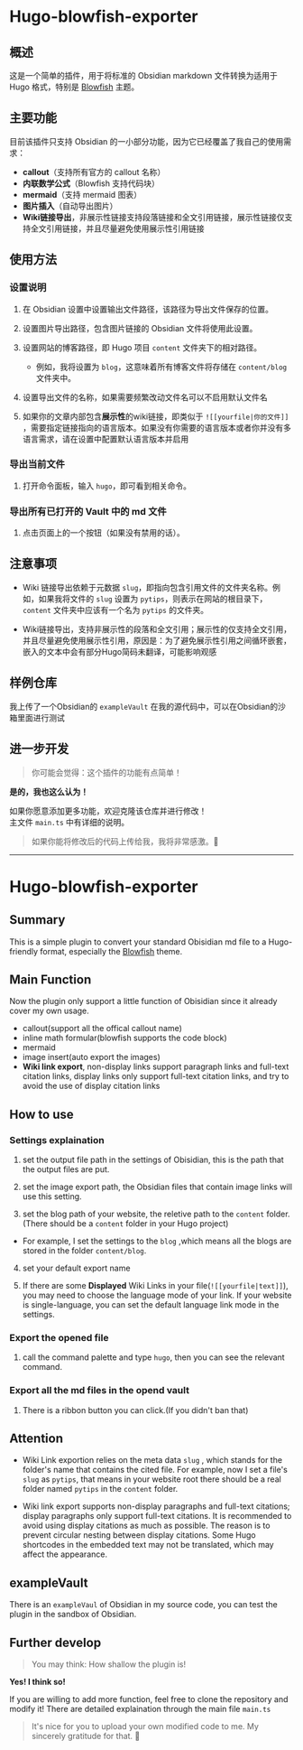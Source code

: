 # Hugo-blowfish-exporter

## 概述
这是一个简单的插件，用于将标准的 Obsidian markdown 文件转换为适用于 Hugo 格式，特别是 [Blowfish](https://blowfish.page/) 主题。

## 主要功能

目前该插件只支持 Obsidian 的一小部分功能，因为它已经覆盖了我自己的使用需求：
  - **callout**（支持所有官方的 callout 名称）
  - **内联数学公式**（Blowfish 支持代码块）
  - **mermaid**（支持 mermaid 图表）
  - **图片插入**（自动导出图片）
  - **Wiki链接导出**，非展示性链接支持段落链接和全文引用链接，展示性链接仅支持全文引用链接，并且尽量避免使用展示性引用链接

## 使用方法

### 设置说明

1. 在 Obsidian 设置中设置输出文件路径，该路径为导出文件保存的位置。
  
2. 设置图片导出路径，包含图片链接的 Obsidian 文件将使用此设置。

3. 设置网站的博客路径，即 Hugo 项目 `content` 文件夹下的相对路径。
   - 例如，我将设置为 `blog`，这意味着所有博客文件将存储在 `content/blog` 文件夹中。

4. 设置导出文件的名称，如果需要频繁改动文件名可以不启用默认文件名

5. 如果你的文章内部包含**展示性**的wiki链接，即类似于 `![[yourfile|你的文件]]` ，需要指定链接指向的语言版本。如果没有你需要的语言版本或者你并没有多语言需求，请在设置中配置默认语言版本并启用

### 导出当前文件
1. 打开命令面板，输入 `hugo`，即可看到相关命令。

### 导出所有已打开的 Vault 中的 md 文件
1. 点击页面上的一个按钮（如果没有禁用的话）。

## 注意事项

- Wiki 链接导出依赖于元数据 `slug`，即指向包含引用文件的文件夹名称。例如，如果我将文件的 `slug` 设置为 `pytips`，则表示在网站的根目录下，`content` 文件夹中应该有一个名为 `pytips` 的文件夹。

- Wiki链接导出，支持非展示性的段落和全文引用；展示性的仅支持全文引用，并且尽量避免使用展示性引用，原因是：为了避免展示性引用之间循环嵌套，嵌入的文本中会有部分Hugo简码未翻译，可能影响观感

## 样例仓库
我上传了一个Obsidian的 `exampleVault` 在我的源代码中，可以在Obsidian的沙箱里面进行测试

## 进一步开发

> 你可能会觉得：这个插件的功能有点简单！

**是的，我也这么认为！**

如果你愿意添加更多功能，欢迎克隆该仓库并进行修改！  
主文件 `main.ts` 中有详细的说明。

> 如果你能将修改后的代码上传给我，我将非常感激。🫡

---

# Hugo-blowfish-exporter

## Summary
This is a simple plugin to convert your standard Obisidian md file to a Hugo-friendly format, especially the [Blowfish](https://blowfish.page/) theme.

## Main Function

Now the plugin only support a little function of Obisidian since it already cover my own usage.
  - callout(support all the offical callout name)
  - inline math formular(blowfish supports the code block)
  - mermaid
  - image insert(auto export the images)
  - **Wiki link export**, non-display links support paragraph links and full-text citation links, display links only support full-text citation links, and try to avoid the use of display citation links

## How to use

### Settings explaination

1. set the output file path in the settings of Obisidian, this is the path that the output files are put.

2. set the image export path, the Obsidian files that contain image links will use this setting.

3. set the blog path of your website, the reletive path to the `content` folder.(There should be a `content` folder in your Hugo project)
  - For example, I set the settings to the `blog` ,which means all the blogs are stored in the folder `content/blog`.

4. set your default export name

5. If there are some **Displayed** Wiki Links in your file(`![[yourfile|text]]`), you may need to choose the language mode of your link. If your website is single-language, you can set the default language link mode in the settings.

### Export the opened file
1. call the command palette and type `hugo`, then you can see the relevant command.

### Export all the md files in the opend vault
1. There is a ribbon button you can click.(If you didn't ban that)

## Attention

- Wiki Link exportion relies on the meta data `slug` , which stands for the folder's name that contains the cited file. For example, now I set a file's `slug` as `pytips`, that means in your website root there should be a real folder named `pytips` in the `content` folder.

- Wiki link export supports non-display paragraphs and full-text citations; display paragraphs only support full-text citations. It is recommended to avoid using display citations as much as possible. The reason is to prevent circular nesting between display citations. Some Hugo shortcodes in the embedded text may not be translated, which may affect the appearance.

## exampleVault
There is an `exampleVaul` of Obsidian in my source code, you can test the plugin in the sandbox of Obsidian.

## Further develop

> You may think: How shallow the plugin is!

**Yes! I think so!**

If you are willing to add more function, feel free to clone the repository and modify it!
There are detailed explaination through the main file `main.ts`

> It's nice for you to upload your own modified code to me. My sincerely gratitude for that. 🫡
